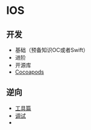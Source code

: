 # IOS

## 开发

+ 基础（预备知识OC或者Swift）
+ 进阶
+ 开源库
+ [Cocoapods](IOSCocoapods.md)

## 逆向

+ [工具篇]()
+ [调试](IOSDebug.md)
+ 